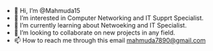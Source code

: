 - 👋 Hi, I’m @Mahmuda15
- 👀 I’m interested in Computer Networking and IT Supprt Specialist.
- 🌱 I’m currently learning about Netwoeking and IT Specialist.
- 💞️ I’m looking to collaborate on new projects in any field.
- 📫 How to reach me through this email mahmuda7890@gmail.com

<!---
Mahmuda15/Mahmuda15 is a ✨ special ✨ repository because its `README.md` (this file) appears on your GitHub profile.
You can click the Preview link to take a look at your changes.
--->
